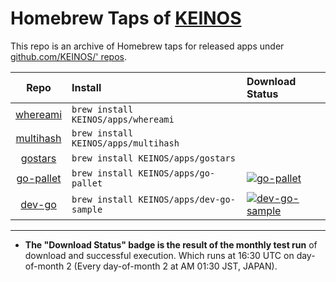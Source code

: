 # Homebrew Taps of [KEINOS](https://github.com/KEINOS/)

This repo is an archive of Homebrew taps for released apps under [github.com/KEINOS/' repos](https://github.com/KEINOS?tab=repositories).

Repo | Install | Download Status |
:--: | :-- | :-- |
[whereami](https://github.com/KEINOS/whereami) | `brew install KEINOS/apps/whereami` ||
[multihash](https://github.com/KEINOS/brew-multihash) | `brew install KEINOS/apps/multihash` ||
[gostars](https://github.com/KEINOS/gostars) | `brew install KEINOS/apps/gostars` ||
[go-pallet](https://github.com/KEINOS/go-pallet/) | `brew install KEINOS/apps/go-pallet` | [![go-pallet](https://github.com/KEINOS/homebrew-apps/actions/workflows/go-pallet.yml/badge.svg)](https://github.com/KEINOS/homebrew-apps/actions/workflows/go-pallet.yml)
[dev-go](https://github.com/KEINOS/dev-go/) | `brew install KEINOS/apps/dev-go-sample` | [![dev-go-sample](https://github.com/KEINOS/homebrew-apps/actions/workflows/dev-go-sample.yml/badge.svg)](https://github.com/KEINOS/homebrew-apps/actions/workflows/dev-go-samples.yml)

---

- **The "Download Status" badge is the result of the monthly test run** of  download and successful execution. Which runs at 16:30 UTC on day-of-month 2 (Every day-of-month 2 at AM 01:30 JST, JAPAN).

